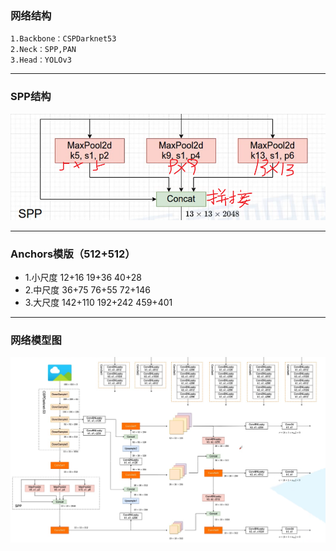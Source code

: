 ### 网络结构
```网络结构
1.Backbone：CSPDarknet53
2.Neck：SPP,PAN
3.Head：YOLOv3
```
----------------

### SPP结构
![Alt text](image.png)

----------------

### Anchors模版（512+512）

* 1.小尺度 12+16 19+36 40+28
* 2.中尺度 36+75 76+55 72+146
* 3.大尺度 142+110 192+242 459+401

----------------

### 网络模型图

![Alt text](image-1.png)